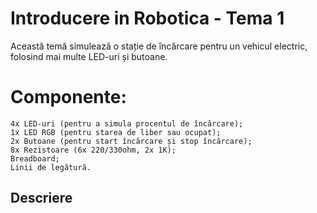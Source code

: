 # Introducere in Robotica - Tema 1

Această temă simulează o stație de încărcare pentru un vehicul electric, folosind mai multe LED-uri și butoane.

# Componente:
    4x LED-uri (pentru a simula procentul de încărcare);
    1x LED RGB (pentru starea de liber sau ocupat);
    2x Butoane (pentru start încărcare și stop încărcare);
    8x Rezistoare (6x 220/330ohm, 2x 1K);
    Breadboard;
    Linii de legătură.

## Descriere

